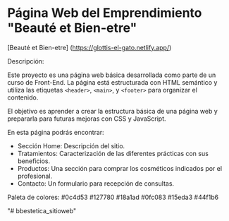 
# Página Web del Emprendimiento "Beauté et Bien-etre"

[Beauté et Bien-etre] (https://glottis-el-gato.netlify.app/)

Descripción:

Este proyecto es una página web básica desarrollada como parte de un curso de Front-End.
La página está estructurada con HTML semántico y utiliza las etiquetas `<header>`, `<main>`, y `<footer>` para organizar el contenido. 

El objetivo es aprender a crear la estructura básica de una página web y prepararla para futuras mejoras con CSS y JavaScript.

En esta página podrás encontrar:

-   Sección Home: Descripción del sitio. 
-   Tratamientos: Caracterización de las diferentes prácticas con sus beneficios.
-   Productos: Una sección para comprar los cosméticos indicados por el profesional. 
-   Contacto: Un formulario para recepción de consultas. 

Paleta de colores:
#0c4d53
#127780
#18a1ad
#0fc083
#15eda3
#44f1b6



"# bbestetica_sitioweb" 
